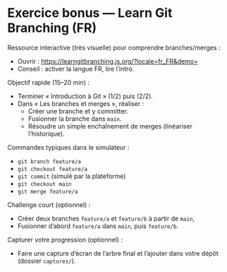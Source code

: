 # Exercice bonus — Learn Git Branching (FR)

Ressource interactive (très visuelle) pour comprendre branches/merges :

- Ouvrir : https://learngitbranching.js.org/?locale=fr_FR&demo=
- Conseil : activer la langue FR, lire l’intro.

Objectif rapide (15–20 min) :
- Terminer « Introduction à Git » (1/2) puis (2/2).
- Dans « Les branches et merges », réaliser :
  - Créer une branche et y committer.
  - Fusionner la branche dans `main`.
  - Résoudre un simple enchaînement de merges (linéariser l’historique).

Commandes typiques dans le simulateur :
- `git branch feature/a`
- `git checkout feature/a`
- `git commit` (simulé par la plateforme)
- `git checkout main`
- `git merge feature/a`

Challenge court (optionnel) :
- Créer deux branches `feature/a` et `feature/b` à partir de `main`,
- Fusionner d’abord `feature/a` dans `main`, puis `feature/b`.

Capturer votre progression (optionnel) :
- Faire une capture d’écran de l’arbre final et l’ajouter dans votre dépôt (dossier `captures/`).

